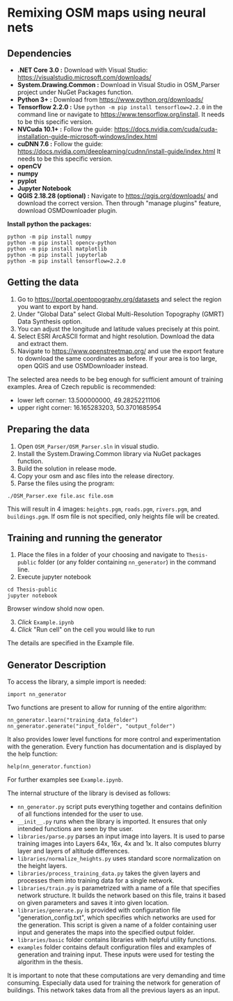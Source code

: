# Remixing OSM maps using neural nets

## Dependencies

* **.NET Core 3.0 :** Download with Visual Studio: https://visualstudio.microsoft.com/downloads/
* **System.Drawing.Common :** Download in Visual Studio in OSM\_Parser project under NuGet Packages function. 
* **Python 3+ :** Download from https://www.python.org/downloads/
* **Tensorflow 2.2.0 :** Use `python -m pip install tensorflow=2.2.0` in the command line or navigate to https://www.tensorflow.org/install. It needs to be this specific version.
* **NVCuda 10.1+ :** Follow the guide: https://docs.nvidia.com/cuda/cuda-installation-guide-microsoft-windows/index.html
* **cuDNN 7.6 :** Follow the guide: https://docs.nvidia.com/deeplearning/cudnn/install-guide/index.html It needs to be this specific version.
* **openCV**
* **numpy**
* **pyplot**
* **Jupyter Notebook**
* **QGIS 2.18.28 (optional) :** Navigate to https://qgis.org/downloads/ and download the correct version. Then through "manage plugins" feature, download OSMDownloader plugin.

**Install python the packages:**
```
python -m pip install numpy
python -m pip install opencv-python
python -m pip install matplotlib
python -m pip install jupyterlab
python -m pip install tensorflow=2.2.0
```

## Getting the data
1. Go to https://portal.opentopography.org/datasets and select the region you want to export by hand.
2. Under "Global Data" select Global Multi-Resolution Topography (GMRT) Data Synthesis option.
3. You can adjust the longitude and latitude values precisely at this point.
4. Select ESRI ArcASCII format and hight resolution. Download the data and extract them.
5. Navigate to https://www.openstreetmap.org/ and use the export feature to download the same coordinates as before. If your area is too large, open QGIS and use OSMDownloader instead.

The selected area needs to be beg enough for sufficient amount of training examples. Area of Czech republic is recommended:
* lower left corner: 13.500000000, 49.28252211106
* upper right corner: 16.165283203, 50.3701685954

## Preparing the data
1. Open `OSM_Parser/OSM_Parser.sln` in visual studio.
2. Install the System.Drawing.Common library via NuGet packages function.
3. Build the solution in release mode.
4. Copy your osm and asc files into the release directory.
5. Parse the files using the program:
```
./OSM_Parser.exe file.asc file.osm
```
This will result in 4 images: `heights.pgm`, `roads.pgm`, `rivers.pgm`, and `buildings.pgm`. If osm file is not specified, only heights file will be created.

## Training and running the generator
1. Place the files in a folder of your choosing and navigate to `Thesis-public`
folder (or any folder containing `nn_generator`) in the command line.
2. Execute jupyter notebook

```
cd Thesis-public
jupyter notebook
```
Browser window shold now open.  

3. *Click* `Example.ipynb`  
4. *Click* "Run cell" on the cell you would like to run  

The details are specified in the Example file.

## Generator Description
To access the library, a simple import is needed:
```
import nn_generator
```
Two functions are present to allow for running of the entire algorithm:
```
nn_generator.learn("training_data_folder")
nn_generator.generate("input_folder", "output_folder")
```
It also provides lower level functions for more control and experimentation with the generation. Every function has documentation and is displayed by the help function:
```
help(nn_generator.function)
```
For further examples see `Example.ipynb`.

The internal structure of the library is devised as follows:

* `nn_generator.py` script puts everything together and contains definition of all functions intended for the user to use.
* `__init__.py` runs when the library is imported. It ensures that only intended functions are seen by the user.
* `libraries/parse.py` parses an input image into layers. It is used to parse training images into Layers 64x, 16x, 4x and 1x. It also computes blurry layer and layers of altitude differences.
* `libraries/normalize_heights.py` uses standard score normalization on the height layers.
* `libraries/process_training_data.py` takes the given layers and processes them into training data for a single network.
* `libraries/train.py` is parametrized with a name of a file that specifies network structure. It builds the network based on this file, trains it based on given parameters and saves it into given location.
* `libraries/generate.py` is provided with configuration file "generation\_config.txt", which specifies which networks are used for the generation. This script is given a name of a folder containing user input and generates the maps into the specified output folder.
* `libraries/basic` folder contains libraries with helpful utility functions.
* `examples` folder contains default configuration files and examples of generation and training input. These inputs were used for testing the algorithm in the thesis.

It is important to note that these computations are very demanding and time consuming. Especially data used for training the network for generation of buildings. This network takes data from all the previous layers as an input.